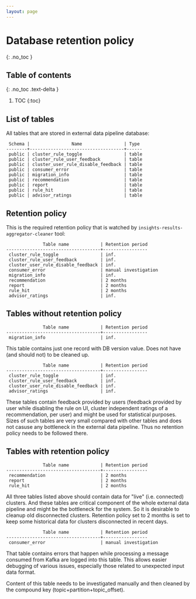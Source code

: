 ```yaml
---
layout: page
---
```

# Database retention policy
{: .no_toc }



## Table of contents
{: .no_toc .text-delta }

1. TOC
{:toc}



## List of tables

All tables that are stored in external data pipeline database:

```
 Schema |                Name                | Type
--------+------------------------------------+------
 public | cluster_rule_toggle                | table
 public | cluster_rule_user_feedback         | table
 public | cluster_user_rule_disable_feedback | table
 public | consumer_error                     | table
 public | migration_info                     | table
 public | recommendation                     | table
 public | report                             | table
 public | rule_hit                           | table
 public | advisor_ratings                    | table
```

## Retention policy

This is the required retention policy that is watched by
`insights-results-aggregator-cleaner` tool:

```
              Table name            | Retention period
------------------------------------+-----------------
 cluster_rule_toggle                | inf.
 cluster_rule_user_feedback         | inf.
 cluster_user_rule_disable_feedback | inf.
 consumer_error                     | manual investigation
 migration_info                     | inf.
 recommendation                     | 2 months
 report                             | 2 months
 rule_hit                           | 2 months
 advisor_ratings                    | inf.
```

## Tables without retention policy

```
              Table name            | Retention period
------------------------------------+-----------------
 migration_info                     | inf.
```

This table contains just one record with DB version value. Does not have (and
should not) to be cleaned up.

```
              Table name            | Retention period
------------------------------------+-----------------
 cluster_rule_toggle                | inf.
 cluster_rule_user_feedback         | inf.
 cluster_user_rule_disable_feedback | inf.
 advisor_ratings                    | inf.
```

These tables contain feedback provided by users (feedback provided by user
while disabling the rule on UI, cluster independent ratings of a
recommendation, per user) and might be used for statistical purposes. Sizes of
such tables are very small compared with other tables and does not casuse any
bottleneck in the external data pipeline. Thus no retention policy needs to be
followed there.



## Tables with retention policy

```
              Table name            | Retention period
------------------------------------+-----------------
 recommendation                     | 2 months
 report                             | 2 months
 rule_hit                           | 2 months
```

All three tables listed above should contain data for "live" (i.e. connected)
clusters. And these tables are critical component of the whole external data
pipeline and might be the bottleneck for the system. So it is desirable to
cleanup old disconnected clusters. Retention policy set to 2 months is set to
keep some historical data for clusters disconnected in recent days.

```
              Table name            | Retention period
------------------------------------+-----------------
 consumer_error                     | manual investigation
```

That table contains errors that happen while processing a message consumed from
Kafka are logged into this table. This allows easier debugging of various
issues, especially those related to unexpected input data format.

Content of this table needs to be investigated manually and then cleaned by the
compound key (topic+partition+topic_offset).
